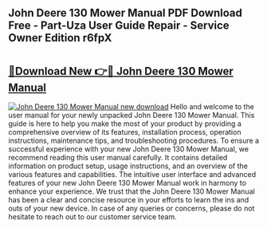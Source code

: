 ## John Deere 130 Mower Manual PDF Download Free - Part-Uza User Guide Repair - Service Owner Edition r6fpX

# <h2><a href="http://bc91223.oget.top/?id=John+Deere+130+Mower+Manual">🔗Download New 👉🔴 John Deere 130 Mower Manual</a></h2>

[![John Deere 130 Mower Manual new download](https://i.imgur.com/5g1atiW.png)](http://bc91223.oget.top/?id=John+Deere+130+Mower+Manual)
Hello and welcome to the user manual for your newly unpacked John Deere 130 Mower Manual. This guide is here to help you make the most of your product by providing a comprehensive overview of its features, installation process, operation instructions, maintenance tips, and troubleshooting procedures. To ensure a successful experience with your new John Deere 130 Mower Manual, we recommend reading this user manual carefully. It contains detailed information on product setup, usage instructions, and an overview of the various features and capabilities. The intuitive user interface and advanced features of your new John Deere 130 Mower Manual work in harmony to enhance your experience. We trust that the John Deere 130 Mower Manual has been a clear and concise resource in your efforts to learn the ins and outs of your new device. In case of any queries or concerns, please do not hesitate to reach out to our customer service team.
